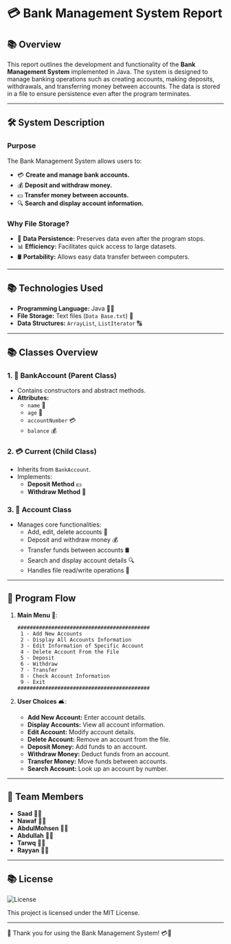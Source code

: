 # 💳 Bank Management System Report

## 📚 Overview

This report outlines the development and functionality of the **Bank Management System** implemented in Java. The system is designed to manage banking operations such as creating accounts, making deposits, withdrawals, and transferring money between accounts. The data is stored in a file to ensure persistence even after the program terminates.

---

## 🛠️ System Description

### Purpose

The Bank Management System allows users to:

- 💳 **Create and manage bank accounts.**
- 💰 **Deposit and withdraw money.**
- 💵 **Transfer money between accounts.**
- 🔍 **Search and display account information.**

### Why File Storage? 

- 💾 **Data Persistence:** Preserves data even after the program stops.
- 📊 **Efficiency:** Facilitates quick access to large datasets.
- 🛢️ **Portability:** Allows easy data transfer between computers.

---

## 📚 Technologies Used

- **Programming Language:** Java 👨‍💻
- **File Storage:** Text files (`Data Base.txt`) 💾
- **Data Structures:** `ArrayList`, `ListIterator` 🔠

---

## 📚 Classes Overview

### 1. 🌟 **BankAccount (Parent Class)**

- Contains constructors and abstract methods.
- **Attributes:**
  - `name` 👤
  - `age` 👶
  - `accountNumber` 💳
  - `balance` 💰

### 2. 💳 **Current (Child Class)**

- Inherits from `BankAccount`.
- Implements:
  - **Deposit Method** 💵
  - **Withdraw Method** 💸

### 3. 🔧 **Account Class**

- Manages core functionalities:
  - Add, edit, delete accounts 🔄
  - Deposit and withdraw money 💰
  - Transfer funds between accounts 🛢️
  - Search and display account details 🔍
  - Handles file read/write operations 💾

---

## 🔀 Program Flow

1. **Main Menu** 📜:

   ```plaintext
   ###########################################
    1 - Add New Accounts
    2 - Display All Accounts Information
    3 - Edit Information of Specific Account
    4 - Delete Account From the File
    5 - Deposit
    6 - Withdraw
    7 - Transfer
    8 - Check Account Information
    9 - Exit
   ###########################################
   ```

2. **User Choices** 🛋:

   - **Add New Account:** Enter account details.
   - **Display Accounts:** View all account information.
   - **Edit Account:** Modify account details.
   - **Delete Account:** Remove an account from the file.
   - **Deposit Money:** Add funds to an account.
   - **Withdraw Money:** Deduct funds from an account.
   - **Transfer Money:** Move funds between accounts.
   - **Search Account:** Look up an account by number.

---

## 👤 Team Members

- **Saad** 👨‍💻
- **Nawaf** 👨‍💻
- **AbdulMohsen** 👨‍💻
- **Abdullah** 👨‍💻
- **Tarwq** 👨‍💻
- **Rayyan** 👨‍💻

---

## 📚 License

![License](https://img.shields.io/badge/license-MIT-blue.svg)

This project is licensed under the MIT License.

---

💌 Thank you for using the Bank Management System! 💳🌟

